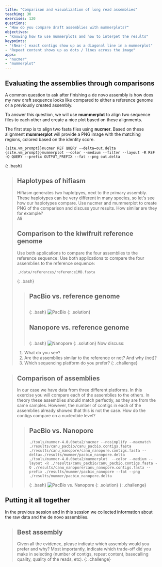 ```yaml
---
title: "Comparison and visualization of long read assemblies"
teaching: 30
exercises: 120
questions:
- "How do you compare draft assemblies with mummerplots?"
objectives:
- "Knowing how to use mummerplots and how to interpet the results"
keypoints:
- "(Near-) exact contigs show up as a diagonal line in a mummerplot"
- "Repeat content shows up as dots / lines across the image"
apps:
- "nucmer"
- "mummerplot"
---
```


## Evaluating the assemblies through comparisons

A common question to ask after finishing a de novo assembly is how does my new draft sequence looks like compared to either a reference genome or a previously created assembly.

To answer this question, we will use **mummerplot** to align two sequence files to each other and create a nice plot based on these alignments.

The first step is to align two fasta files using **nucmer**. Based on these alignment **mummerplot** will provide a PNG image with the matching regions, colored based on the identity score.

~~~
{site.vm_prompt}}nucmer REF QUERY --delta=out.delta
{site.vm_prompt}}mummerplot --color --medium --filter --layout -R REF -Q QUERY --prefix OUTPUT_PREFIX --fat --png out.delta
~~~
{: .bash}

> ## Haplotypes of hifiasm
> Hifiasm generates two haplotpyes, next to the primary assembly. These haplotypes can be very different in many species, so let's see how our haplotypes compare. Use nucmer and mummerplot to create PNG of the comparison and discuss your results. How similar are they for example?   
> Ali
> ## Comparison to the kiwifruit reference genome
> Use both applications to compare the four assemblies to the reference sequence:
> Use both applications to compare the four assemblies to the reference sequence:
>~~~
> ./data/references/reference1MB.fasta
>~~~
>{: .bash}
> > ## PacBio vs. reference genome
> >~~~
> >~~~
> >{: .bash}
> >![PacBio](../fig/ref_pacbio.png)
> {: .solution}
> > ## Nanopore vs. reference genome
> >~~~
> >~~~
> >{: .bash}
> >![Nanopore](../fig/ref_nanopore.png)
> {: .solution}
> Now discuss:
> 
> 1. What do you see? 
> 2. Are the assemblies similar to the reference or not? And why (not)?
> 3. Which sequencing platform do you prefer?
{: .challenge}


> ## Comparison of assemblies
> In our case we have data from three different platforms. In this exercise you will compare each of the assemblies to the others. In theory these assemblies should match perfectly, as they are from the same samples. However, the number of contigs in each of the assemblies already showed that this is not the case. How do the contigs compare on a nucleotide level?
> > ## PacBio vs. Nanopore
> >~~~
> >./tools/mummer-4.0.0beta2/nucmer --nosimplify --maxmatch ./results/canu_pacbio/canu_pacbio.contigs.fasta ./results/canu_nanopore/canu_nanopore.contigs.fasta --delta=./results/mummer/pacbio_nanopore.delta
> >./tools/mummer-4.0.0beta2/mummerplot  --color --medium --layout -R ./results/canu_pacbio/canu_pacbio.contigs.fasta -Q ./results/canu_nanopore/canu_nanopore.contigs.fasta --prefix ./results/mummer/pacbio_nanopore --fat --png ./results/mummer/pacbio_nanopore.delta
> >~~~
> >{: .bash}
> >![PacBio vs. Nanopore](../fig/pacbio_nanopore.png)
> {: .solution}
{: .challenge}


## Putting it all together
In the previous session and in this session we collected information about the raw data and the de novo assemblies.
> ## Best assembly
> Given all the evidence, please indicate which assembly would you prefer and why? Most importantly, indicate which trade-off did you make in selecting (number of contigs, repeat content, basecalling quality, quality of the reads, etc).
{: .challenge} 

